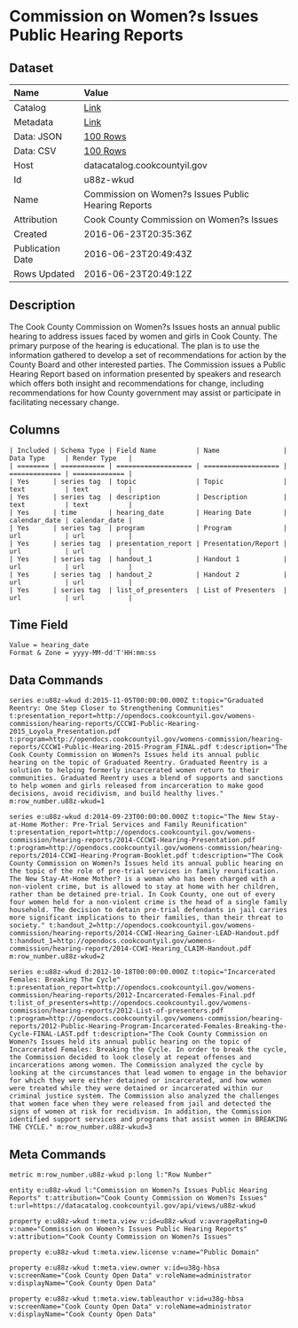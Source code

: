 # Commission on Women?s Issues Public Hearing Reports

## Dataset

| Name | Value |
| :--- | :---- |
| Catalog | [Link](https://catalog.data.gov/dataset/commission-on-womens-issues-public-hearing-reports) |
| Metadata | [Link](https://datacatalog.cookcountyil.gov/api/views/u88z-wkud) |
| Data: JSON | [100 Rows](https://datacatalog.cookcountyil.gov/api/views/u88z-wkud/rows.json?max_rows=100) |
| Data: CSV | [100 Rows](https://datacatalog.cookcountyil.gov/api/views/u88z-wkud/rows.csv?max_rows=100) |
| Host | datacatalog.cookcountyil.gov |
| Id | u88z-wkud |
| Name | Commission on Women?s Issues Public Hearing Reports |
| Attribution | Cook County Commission on Women?s Issues |
| Created | 2016-06-23T20:35:36Z |
| Publication Date | 2016-06-23T20:49:43Z |
| Rows Updated | 2016-06-23T20:49:12Z |

## Description

The Cook County Commission on Women?s Issues hosts an annual public hearing to address issues faced by women and girls in Cook County. The primary purpose of the hearing is educational.  The plan is to use the information gathered to develop a set of recommendations for action by the County Board and other interested parties. The Commission issues a Public Hearing Report based on information presented by speakers and research which offers both insight and recommendations for change, including recommendations for how County government may assist or participate in facilitating necessary change.

## Columns

```ls
| Included | Schema Type | Field Name          | Name                | Data Type     | Render Type   |
| ======== | =========== | =================== | =================== | ============= | ============= |
| Yes      | series tag  | topic               | Topic               | text          | text          |
| Yes      | series tag  | description         | Description         | text          | text          |
| Yes      | time        | hearing_date        | Hearing Date        | calendar_date | calendar_date |
| Yes      | series tag  | program             | Program             | url           | url           |
| Yes      | series tag  | presentation_report | Presentation/Report | url           | url           |
| Yes      | series tag  | handout_1           | Handout 1           | url           | url           |
| Yes      | series tag  | handout_2           | Handout 2           | url           | url           |
| Yes      | series tag  | list_of_presenters  | List of Presenters  | url           | url           |
```

## Time Field

```ls
Value = hearing_date
Format & Zone = yyyy-MM-dd'T'HH:mm:ss
```

## Data Commands

```ls
series e:u88z-wkud d:2015-11-05T00:00:00.000Z t:topic="Graduated Reentry: One Step Closer to Strengthening Communities" t:presentation_report=http://opendocs.cookcountyil.gov/womens-commission/hearing-reports/CCCWI-Public-Hearing-2015_Loyola_Presentation.pdf t:program=http://opendocs.cookcountyil.gov/womens-commission/hearing-reports/CCCWI-Public-Hearing-2015-Program_FINAL.pdf t:description="The Cook County Commission on Women?s Issues held its annual public hearing on the topic of Graduated Reentry. Graduated Reentry is a solution to helping formerly incarcerated women return to their communities. Graduated Reentry uses a blend of supports and sanctions to help women and girls released from incarceration to make good decisions, avoid recidivism, and build healthy lives." m:row_number.u88z-wkud=1

series e:u88z-wkud d:2014-09-23T00:00:00.000Z t:topic="The New Stay-at-Home Mother: Pre-Trial Services and Family Reunification" t:presentation_report=http://opendocs.cookcountyil.gov/womens-commission/hearing-reports/2014-CCCWI-Hearing-Presentation.pdf t:program=http://opendocs.cookcountyil.gov/womens-commission/hearing-reports/2014-CCWI-Hearing-Program-Booklet.pdf t:description="The Cook County Commission on Women?s Issues held its annual public hearing on the topic of the role of pre-trial services in family reunification. The New Stay-At-Home Mother? is a woman who has been charged with a non-violent crime, but is allowed to stay at home with her children, rather than be detained pre-trial. In Cook County, one out of every four women held for a non-violent crime is the head of a single family household. The decision to detain pre-trial defendants in jail carries more significant implications to their families, than their threat to society." t:handout_2=http://opendocs.cookcountyil.gov/womens-commission/hearing-reports/2014-CCWI-Hearing_Gainer-LEAD-Handout.pdf t:handout_1=http://opendocs.cookcountyil.gov/womens-commission/hearing-report/2014-CCWI-Hearing_CLAIM-Handout.pdf m:row_number.u88z-wkud=2

series e:u88z-wkud d:2012-10-18T00:00:00.000Z t:topic="Incarcerated Females: Breaking The Cycle" t:presentation_report=http://opendocs.cookcountyil.gov/womens-commission/hearing-reports/2012-Incarcerated-Females-Final.pdf t:list_of_presenters=http://opendocs.cookcountyil.gov/womens-commission/hearing-reports/2012-List-of-presenters.pdf t:program=http://opendocs.cookcountyil.gov/womens-commission/hearing-reports/2012-Public-Hearing-Program-Incarcerated-Females-Breaking-the-Cycle-FINAL-LAST.pdf t:description="The Cook County Commission on Women?s Issues held its annual public hearing on the topic of Incarcerated Females: Breaking the Cycle. In order to break the cycle, the Commission decided to look closely at repeat offenses and incarcerations among women. The Commission analyzed the cycle by looking at the circumstances that lead women to engage in the behavior for which they were either detained or incarcerated, and how women were treated while they were detained or incarcerated within our criminal justice system. The Commission also analyzed the challenges that women face when they were released from jail and detected the signs of women at risk for recidivism. In addition, the Commission identified support services and programs that assist women in BREAKING THE CYCLE." m:row_number.u88z-wkud=3
```

## Meta Commands

```ls
metric m:row_number.u88z-wkud p:long l:"Row Number"

entity e:u88z-wkud l:"Commission on Women?s Issues Public Hearing Reports" t:attribution="Cook County Commission on Women?s Issues" t:url=https://datacatalog.cookcountyil.gov/api/views/u88z-wkud

property e:u88z-wkud t:meta.view v:id=u88z-wkud v:averageRating=0 v:name="Commission on Women?s Issues Public Hearing Reports" v:attribution="Cook County Commission on Women?s Issues"

property e:u88z-wkud t:meta.view.license v:name="Public Domain"

property e:u88z-wkud t:meta.view.owner v:id=u38g-hbsa v:screenName="Cook County Open Data" v:roleName=administrator v:displayName="Cook County Open Data"

property e:u88z-wkud t:meta.view.tableauthor v:id=u38g-hbsa v:screenName="Cook County Open Data" v:roleName=administrator v:displayName="Cook County Open Data"
```